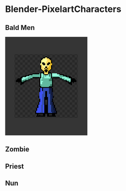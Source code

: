 ﻿# Blender-PixelartCharacters

## Bald Men
![Lysolek](Printscreeny/Lysolek.png)

## Zombie

## Priest

## Nun
